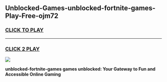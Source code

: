 
## Unblocked-Games-unblocked-fortnite-games-Play-Free-ojm72
<h3>
<a href="https://premium76.site?title=unblocked-fortnite-games&ref=09A">CLICK TO PLAY</a></h3>
<hr>

<h3>
<a href="https://premium76.site?title=unblocked-fortnite-games&ref=09A">CLICK 2 PLAY</a>
  
</h3>

<a href="https://premium76.site?title=unblocked-fortnite-games&ref=09A"><img src="https://clearcache.store/games.png"></a>


**unblocked-fortnite-games games unblocked: Your Gateway to Fun and Accessible Online Gaming**
